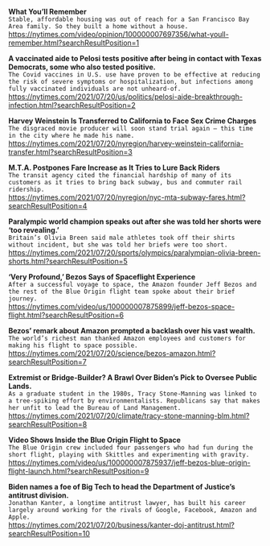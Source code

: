 **What You’ll Remember**\
`Stable, affordable housing was out of reach for a San Francisco Bay Area family. So they built a home without a house.`\
https://nytimes.com/video/opinion/100000007697356/what-youll-remember.html?searchResultPosition=1

**A vaccinated aide to Pelosi tests positive after being in contact with Texas Democrats, some who also tested positive.**\
`The Covid vaccines in U.S. use have proven to be effective at reducing the risk of severe symptoms or hospitalization, but infections among fully vaccinated individuals are not unheard-of.`\
https://nytimes.com/2021/07/20/us/politics/pelosi-aide-breakthrough-infection.html?searchResultPosition=2

**Harvey Weinstein Is Transferred to California to Face Sex Crime Charges**\
`The disgraced movie producer will soon stand trial again — this time in the city where he made his name.`\
https://nytimes.com/2021/07/20/nyregion/harvey-weinstein-california-transfer.html?searchResultPosition=3

**M.T.A. Postpones Fare Increase as It Tries to Lure Back Riders**\
`The transit agency cited the financial hardship of many of its customers as it tries to bring back subway, bus and commuter rail ridership.`\
https://nytimes.com/2021/07/20/nyregion/nyc-mta-subway-fares.html?searchResultPosition=4

**Paralympic world champion speaks out after she was told her shorts were ‘too revealing.’**\
`Britain’s Olivia Breen said male athletes took off their shirts without incident, but she was told her briefs were too short.`\
https://nytimes.com/2021/07/20/sports/olympics/paralympian-olivia-breen-shorts.html?searchResultPosition=5

**‘Very Profound,’ Bezos Says of Spaceflight Experience**\
`After a successful voyage to space, the Amazon founder Jeff Bezos and the rest of the Blue Origin flight team spoke about their brief journey.`\
https://nytimes.com/video/us/100000007875899/jeff-bezos-space-flight.html?searchResultPosition=6

**Bezos’ remark about Amazon prompted a backlash over his vast wealth.**\
`The world’s richest man thanked Amazon employees and customers for making his flight to space possible.`\
https://nytimes.com/2021/07/20/science/bezos-amazon.html?searchResultPosition=7

**Extremist or Bridge-Builder? A Brawl Over Biden’s Pick to Oversee Public Lands.**\
`As a graduate student in the 1980s, Tracy Stone-Manning was linked to a tree-spiking effort by environmentalists. Republicans say that makes her unfit to lead the Bureau of Land Management.`\
https://nytimes.com/2021/07/20/climate/tracy-stone-manning-blm.html?searchResultPosition=8

**Video Shows Inside the Blue Origin Flight to Space**\
`The Blue Origin crew included four passengers who had fun during the short flight, playing with Skittles and experimenting with gravity.`\
https://nytimes.com/video/us/100000007875937/jeff-bezos-blue-origin-flight-launch.html?searchResultPosition=9

**Biden names a foe of Big Tech to head the Department of Justice’s antitrust division.**\
`Jonathan Kanter, a longtime antitrust lawyer, has built his career largely around working for the rivals of Google, Facebook, Amazon and Apple.`\
https://nytimes.com/2021/07/20/business/kanter-doj-antitrust.html?searchResultPosition=10

